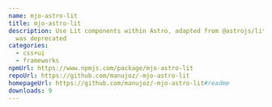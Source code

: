 ```yaml
---
name: mjo-astro-lit
title: mjo-astro-lit
description: Use Lit components within Astro, adapted from @astrojs/lit due to
  was deprecated
categories:
  - css+ui
  - frameworks
npmUrl: https://www.npmjs.com/package/mjo-astro-lit
repoUrl: https://github.com/manujoz/-mjo-astro-lit
homepageUrl: https://github.com/manujoz/-mjo-astro-lit#readme
downloads: 9
---
```

